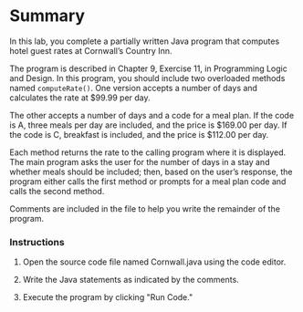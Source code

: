 # Summary
In this lab, you complete a partially written Java program that computes hotel guest rates at Cornwall’s Country Inn.

The program is described in Chapter 9, Exercise 11, in Programming Logic and Design. In this program, you should include two overloaded methods named `computeRate()`. One version accepts a number of days and calculates the rate at $99.99 per day.

The other accepts a number of days and a code for a meal plan. If the code is A, three meals per day are included, and the price is $169.00 per day. If the code is C, breakfast is included, and the price is $112.00 per day.

Each method returns the rate to the calling program where it is displayed. The main program asks the user for the number of days in a stay and whether meals should be included; then, based on the user’s response, the program either calls the first method or prompts for a meal plan code and calls the second method.

Comments are included in the file to help you write the remainder of the program.

### Instructions
1. Open the source code file named Cornwall.java using the code editor.

2) Write the Java statements as indicated by the comments.

3. Execute the program by clicking "Run Code."